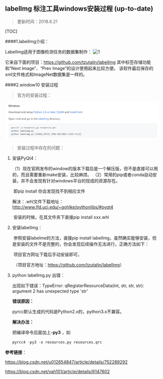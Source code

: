 ## labelImg 标注工具windows安装过程 (up-to-date)

> 更新时间：2018.6.21

[TOC]

####1.labelImg介绍：

LabelImg适用于图像检测任务的数据集制作： 
![1](D:\深度学习\Blog\Little-tricks\20180111164153400.jpg) 

它来自下面的项目：<https://github.com/tzutalin/labelImg> 
其中标签存储功能和“Next Image”、“Prev Image”的设计使用起来比较方便。 
该软件最后保存的xml文件格式和ImageNet数据集是一样的。

####2.window10 安装过程

> 官方的安装过程：

![1](./Picture/3-labelImg_install/1.png)

> 安装过程中存在的问题：

1. 安装PyQt4：

   （1）现在官网发布的window的版本下载后是一个解压版，但不是直接可以用的，而且需要重新make安装，比较麻烦。 
   （2）常用的pip或者conda自动安装，并不会发现有针对windows平台的现成的资源存在。

   ​	即pip install 你会发现找不到相应文件

   解决：.whl文件下载地址：<http://www.lfd.uci.edu/~gohlke/pythonlibs/#pyqt4>

   ​	安装的时候，在其文件夹下直接pip install xxx.whl

2. 安装labelImg：

   ​	参照安装labelme的方法，直接pip install labelImg，虽然确实能够安装，但是安装的文件不是完整的，你会发现后续操作无法进行，正确方法如下：

   ​	项目官方网址下载后手动安装即可，

   ​	（项目官方地址：<https://github.com/tzutalin/labelImg>） 

3. python labelImg.py 出错：

   出现如下错误：TypeError: qRegisterResourceData(int, str, str, str): argument 2 has unexpected type 'str'

   **错误原因：**

   pyrcc默认生成的代码是Python2.x的，python3.x不兼容。

   **解决办法：**

   把编译命令后面加上-**py3** ，如

   ```python
   pyrcc4 -py3 -o resources.py resources.qrc
   ```




**参考链接**：

https://blog.csdn.net/u012654847/article/details/752289292

https://blog.csdn.net/vah101/article/details/6147602

   

   

   

   ​

   ​

   ​

   ​

   ​	

